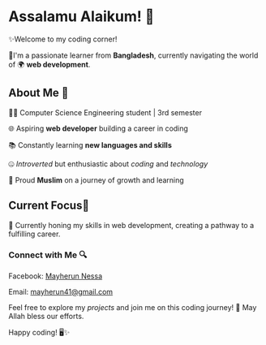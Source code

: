 # Assalamu Alaikum! 👋

✨Welcome to my coding corner!

💎I'm a passionate learner from **Bangladesh**, currently navigating the world of 🌍 **web development**.


## About Me 👀

👨‍💻 Computer Science Engineering student | 3rd semester

🌐 Aspiring **web developer** building a career in coding

📚 Constantly learning **new languages and skills**

🤐 *Introverted* but enthusiastic about *coding* and *technology*

🤲 Proud **Muslim** on a journey of growth and learning


## Current Focus🎯

🚀 Currently honing my skills in web development, creating a pathway to a fulfilling career.


### Connect with Me 🔍

Facebook: [Mayherun Nessa](https://www.facebook.com/mayherun)

Email: mayherun41@gmail.com



Feel free to explore my *projects* and join me on this coding journey! 🌟 May Allah bless our efforts.


Happy coding! 🖥️✨

